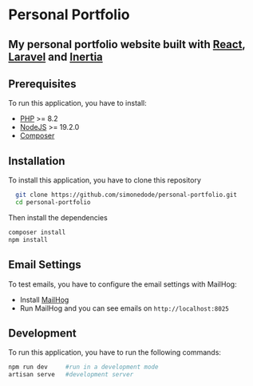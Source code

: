# Personal Portfolio

## My personal portfolio website built with [React](https://react.dev/), [Laravel](https://laravel.com/) and [Inertia](https://inertiajs.com/)

## Prerequisites

To run this application, you have to install:
- [PHP](https://www.php.net/downloads.php) >= 8.2
- [NodeJS](https://nodejs.org/en) >= 19.2.0
- [Composer](https://getcomposer.org/download/)

## Installation
To install this application, you have to clone this repository
```bash
  git clone https://github.com/simonedode/personal-portfolio.git
  cd personal-portfolio
  ```
Then install the dependencies
```bash
composer install
npm install
```

## Email Settings
To test emails, you have to configure the email settings with MailHog:
- Install [MailHog](https://github.com/mailhog/MailHog)
- Run MailHog and you can see emails on `http://localhost:8025`


## Development
To run this application, you have to run the following commands:
```bash
npm run dev     #run in a development mode
artisan serve   #development server
```


